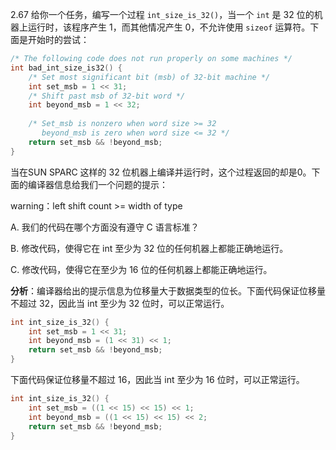 2.67 给你一个任务，编写一个过程 `int_size_is_32()`，当一个 `int` 是 32 位的机器上运行时，该程序产生 1，而其他情况产生 0，不允许使用 `sizeof` 运算符。下面是开始时的尝试：
```c
/* The following code does not run properly on some machines */
int bad_int_size_is32() {
    /* Set most significant bit (msb) of 32-bit machine */
    int set_msb = 1 << 31;
    /* Shift past msb of 32-bit word */
    int beyond_msb = 1 << 32;
    
    /* Set_msb is nonzero when word size >= 32
       beyond_msb is zero when word size <= 32 */
    return set_msb && !beyond_msb;
}
```
当在SUN SPARC 这样的 32 位机器上编译并运行时，这个过程返回的却是0。下面的编译器信息给我们一个问题的提示：

warning：left shift count >= width of type

A. 我们的代码在哪个方面没有遵守 C 语言标准？

B. 修改代码，使得它在 int 至少为 32 位的任何机器上都能正确地运行。

C. 修改代码，使得它在至少为 16 位的任何机器上都能正确地运行。

**分析**：编译器给出的提示信息为位移量大于数据类型的位长。下面代码保证位移量不超过 32，因此当 int 至少为 32 位时，可以正常运行。
```c
int int_size_is_32() {
    int set_msb = 1 << 31;
    int beyond_msb = (1 << 31) << 1;
    return set_msb && !beyond_msb;
}
```
下面代码保证位移量不超过 16，因此当 int 至少为 16 位时，可以正常运行。
```c
int int_size_is_32() {
    int set_msb = ((1 << 15) << 15) << 1;
    int beyond_msb = ((1 << 15) << 15) << 2;
    return set_msb && !beyond_msb;
}
```